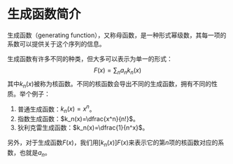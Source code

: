 # 生成函数简介

生成函数（generating function），又称母函数，是一种形式幂级数，其每一项的系数可以提供关于这个序列的信息。

生成函数有许多不同的种类，但大多可以表示为单一的形式：
$$
F(x)=\sum_n a_nk_n(x)
$$
其中$k_n(x)$被称为核函数。不同的核函数会导出不同的生成函数，拥有不同的性质。举个例子：

1. 普通生成函数：$k_n(x)=x^n$。
2. 指数生成函数：$k_n(x)=\dfrac{x^n}{n!}$。
3. 狄利克雷生成函数：$k_n(x)=\dfrac{1}{n^x}$。

另外，对于生成函数$F(x)$，我们用$[k_n(x)]F(x)$来表示它的第$n$项的核函数对应的系数，也就是$a_n$。